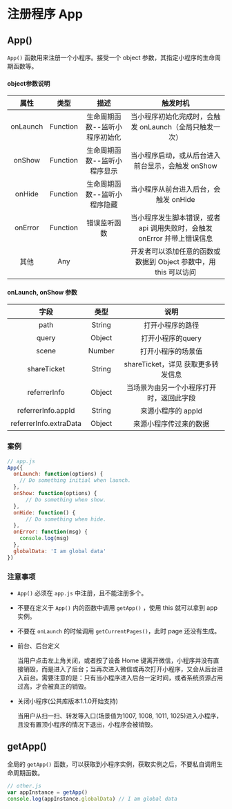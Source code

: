 # 注册程序 App
## App()
`App()` 函数用来注册一个小程序。接受一个 object 参数，其指定小程序的生命周期函数等。

#### object参数说明
|属性	|类型	|描述	|触发时机|
|:----:|:----:|:----:|:----:|
|onLaunch	|Function	|生命周期函数--监听小程序初始化	|当小程序初始化完成时，会触发 onLaunch（全局只触发一次）|
|onShow	|Function	|生命周期函数--监听小程序显示	|当小程序启动，或从后台进入前台显示，会触发 onShow|
|onHide	|Function	|生命周期函数--监听小程序隐藏	|当小程序从前台进入后台，会触发 onHide|
|onError	|Function	|错误监听函数	|当小程序发生脚本错误，或者 api 调用失败时，会触发 onError 并带上错误信息|
|其他	|Any	|	|开发者可以添加任意的函数或数据到 Object 参数中，用 this 可以访问|

#### onLaunch, onShow 参数
|字段	|类型	|说明|
|:----:|:----:|:----:|
|path	|String	|打开小程序的路径|
|query	|Object	|打开小程序的query|
|scene	|Number	|打开小程序的场景值|
|shareTicket	|String	|shareTicket，详见 获取更多转发信息|
|referrerInfo	|Object	|当场景为由另一个小程序打开时，返回此字段|
|referrerInfo.appId	|String	|来源小程序的 appId|
|referrerInfo.extraData	|Object	|来源小程序传过来的数据|

### 案例
```JavaScript
// app.js
App({
  onLaunch: function(options) {
    // Do something initial when launch.
  },
  onShow: function(options) {
      // Do something when show.
  },
  onHide: function() {
      // Do something when hide.
  },
  onError: function(msg) {
    console.log(msg)
  },
  globalData: 'I am global data'
})
```


### 注意事项
- `App()` 必须在 `app.js` 中注册，且不能注册多个。
- 不要在定义于 `App()` 内的函数中调用 `getApp()` ，使用 this 就可以拿到 app 实例。
- 不要在 `onLaunch` 的时候调用 `getCurrentPages()`，此时 page 还没有生成。
- 前台、后台定义

  当用户点击左上角关闭，或者按了设备 Home 键离开微信，小程序并没有直接销毁，而是进入了后台；当再次进入微信或再次打开小程序，又会从后台进入前台。需要注意的是：只有当小程序进入后台一定时间，或者系统资源占用过高，才会被真正的销毁。

- 关闭小程序(公共库版本1.1.0开始支持)

  当用户从扫一扫、转发等入口(场景值为1007, 1008, 1011, 1025)进入小程序，且没有置顶小程序的情况下退出，小程序会被销毁。

## getApp()
全局的 `getApp()` 函数，可以获取到小程序实例，获取实例之后，不要私自调用生命周期函数。

```JavaScript
// other.js
var appInstance = getApp()
console.log(appInstance.globalData) // I am global data
```
